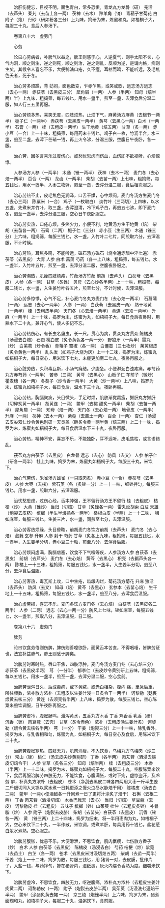 <!-- { "loadSidebar": true } -->
　　治肝伤健忘，目视不明，面色青白，常多恐惧，青龙丸方龙骨（研） 羌活（去芦头） 秦艽（去苗土各一两） 茯神（去木） 羚羊角（镑） 青葙子甘菊花 白附子（炮） 丹砂（研如粉各三分）上九味，捣研为末，炼蜜和丸，如梧桐子大，每服三十丸，食后人参汤下。

　　卷第八十六　虚劳门

　　心劳

　　论曰心劳病者，补脾气以益之，脾王则感于心，人逆夏气，则手太阳不长，心气内洞，顺之则生，逆之则死，顺之则治，逆之则乱，反顺为逆，是谓内格，病则生矣，其候令人喜忘不乐，大便鸭溏口疮，久不瘥，耳枯而鸣，不能听远，及毛焦色夭者，死于冬。

　　治心劳多烦躁，背 妨闷，面色数变，乍赤乍黑，或笑或歌，远志汤方远志（去心一两） 赤茯苓（去黑皮三分） 犀角屑（一两） 人参（半两） 知母（焙半两）半）上九味，粗捣筛，每五钱匕，用水一盏半，煎至一盏，去滓食后分温二服，如人行三五里再服。

　　治心劳烦多热，喜笑无度，四肢烦热，止烦下气，麻黄汤方麻黄（去根节一两半） 栀子仁（一两半） 赤茯苓（去黑皮一两半） 黄芩（去黑心一两）白术（一两半） 石膏（一两） 桂（去粗皮一两半） 生干地黄（焙五两） 甘草（炙一两） 赤小豆（一合）上一十味，粗捣筛，每用药末十钱匕，鸡子白一枚，竹沥半合，水三盏，煎至二盏，去滓下芒硝一钱，再上火令沸，分温三服，空腹日午夜卧，各一服。

　　治心劳，因多言喜乐过度伤心，或愁忧思虑而伤血，血伤即不欲视听，心烦惊悸。

　　人参汤方人参（一两半） 木通（锉一两半） 茯神（去木一两） 麦门冬（去心焙一两半） 百合（一两） 龙齿（一两半） 柴胡（去苗一两）上七味，粗捣筛，每五钱匕，用水一盏半，入枣三枚劈，煎至一盏，去滓分温二服，食后相次服之。

　　治心劳热不止，皮毛焦色无润泽，口舌干燥，心中烦闷，麦门冬汤方生麦门冬（去心三两） 陈粟米（一合） 鸡子（一枚取白） 淡竹叶（三两切）上四味，以水五盏，先煮米并竹叶，取三盏，去滓澄清，冷下鸡子白，再煎五七沸，即下麦门冬，煎至一盏半，去滓分温三服，空心日午夜卧服之。

　　治心劳实热，口疮心烦，多笑少力，小便不利，地黄汤方生干地黄（焙） 柴胡（去苗各一两） 石膏（二两） 栀子仁（三分） 赤小豆（生三两） 木通（锉三分）上六味，粗捣筛，每服三钱匕，水一盏，入竹叶二七片，同煎取六分，去滓温服，不计时候。

　　治心劳热，耳焦多鸣，不能听远，磁石汤方磁石（烧令通赤醋中淬七遍） 赤茯苓（去黑皮） 大青 人参 白术 菖蒲 芍药（各一上八味，粗捣筛，每五钱匕，水一盏半，入竹叶五片，煎至一盏，去滓分温二服，空腹夜卧服之。

　　治心劳潮热，肌瘦四肢烦疼，竹茹汤方竹茹 前胡（去芦头） 白茯苓（去黑皮） 人参（各一两） 甘草（炙锉） 贝母（去心炒各半两）上一十味，粗捣筛，每服二钱匕，水一盏，入生姜竹叶各五片，煎至七分，不计时候，去滓温服。

　　治心劳多惊悸，心气不足，补心麦门冬丸方麦门冬（去心焙一两半） 石菖蒲（一两） 远志（去心一两半） 人参（一两） 白茯苓（去黑皮一两） 熟干地黄（一两半） 桂（去粗皮半两） 天门冬（心去焙一两半） 黄连（去须一两半） 升麻（一两半）上一十味，捣罗为末，炼蜜为丸，如梧桐子大，每日食后夜卧时，用熟水下二十丸，兼开心气，使人多记不忘。

　　治心劳热伤心，有长虫名蛊虫，长一尺，贯心为病，贯众丸方贯众 陈橘皮（汤浸去白焙） 石蚕 桃白皮（炙令黄色各一两一分） 野狼牙（一两半）雷丸（炒） 白芜荑（炒令香） 青葙子 蜀椒（各一两） 白僵蚕（三七枚炒） 茱萸根皮（炙令黄色一两半） 乱头发（如鸡子大烧为灰）上一十二味，捣罗为末，炼蜜丸如梧桐子大，每日空心，用米饮下七丸，未瘥更加至二七丸，夜卧再服之。

　　治心脏劳热，久积毒瓦斯，小肠气癃结。少腹急。小便淋沥白浊疼痛。赤芍药丸方赤芍药（一两半） 苦参（三两） 黄芩（去黑心） 山栀子仁 车前子（微炒） 瞿麦穗（各一两） 冬葵子（炒令香一两半） 大黄（炒一两半）上八味，捣罗为末，炼蜜丸如梧桐子大，每日食后，温水下三十丸，夜卧再服。

　　治心劳热，胸膈聚痰，头目微头，手足时烦，肌肤渐觉羸瘦，獭肝丸方獭肝（切碎炙黄一两半） 胡黄连（一两） 鳖甲（去裙 醋炙一两半） 柴胡（去苗一两半） 犀角屑（一两） 知母（焙一两） 天门冬（去心焙一两） 地骨皮（一两半） 升麻（一两） 茯神（去木一两） 紫菀（去苗土一两） 百合（一两） 杏仁（汤浸去皮尖双仁炒令黄色别研一天灵盖（酥炙令黄一两半黄（焙三两）上二十一味，捣罗为末，炼蜜丸如梧桐子大，每日食后温水下三十丸，夜卧再服。

　　治心劳热，精神不安，喜忘不乐，不能独卧，耳不远听，皮毛焦枯，或言语错乱。

　　茯苓丸方白茯苓（去黑皮） 白龙骨 远志（去心） 防风（去叉） 人参 柏子仁（研各一两半） 牡上九味，捣罗为末，炼蜜丸如梧桐子大，每服三十丸，米饮下。

　　治心气劳伤，朱雀汤方雄雀（一只取肉炙） 赤小豆（一合） 赤茯苓（去黑皮） 人参 大枣（去核） 紫石英（各（炙锉一分）上一十一味，细锉拌匀，每服三钱匕，用水一盏，煎取六分，去滓温服。

　　治忧愁思虑，过伤心经，舌本肿强，王不留行汤方王不留行 桂（去粗皮） 桔梗（炒） 大黄（锉炒） 当归（切焙） 甘草（炙锉各一两） 雷丸延胡索 白芨 天雄（炮裂去皮脐） 槟榔（半生半煨熟各一两半） 桑根白皮（半两）上一十二味， 咀如麻豆，每服三钱匕，生姜三片，水一盏，同煎至七分，去滓温服。

　　治心劳客热烦躁，头目昏眩，前胡麦门冬饮方前胡（去芦头） 麦门冬（去心焙） 葳蕤 玄参 升麻 人参 射干 芍药 甘草（炙各上九味，粗捣筛，每服五钱匕，水一盏半，入生姜半分切，赤小豆三十粒，煎至八分，去滓食后服。

　　治心劳烦闷虚满，胸膈痞塞，饮食不下气噎等疾，人参汤方人参 白茯苓（去黑皮） 前胡（去芦头） 麦门冬（去心焙） 黄芩（去黑心） 枳壳（去瓤芦头各一两） 陈橘上一十三味，粗捣筛，每服五钱匕，水一盏半，入生姜半分切，煎至八分，去滓食后温服。

　　治心劳客热，毒瓦斯上攻，口中生疮，齿龈肉烂，菊花汤方菊花 升麻 独活（去芦头） 防风（去叉） 知母（焙） 黄芩（去黑心） 玄参本（去苗心焙） 生干地上一十五味，粗捣筛，每服五钱匕，水一盏半，煎至八分，去滓食后温服。

　　治心虚劳损，喜忘不乐，麦门冬饮方麦门冬（去心焙） 白茯苓（去黑皮各二两半） 人参（二两） 远志（去心一两一分）防风上七味，锉如麻豆，每服五钱匕，水一盏半，煎取八分，去滓温服，日二服。

　　卷第八十六　虚劳门

　　脾劳

　　论曰饮食劳倦则伤脾，脾伤则善噫欲卧，面黄舌本苦直，不得咽唾，皆脾劳证也，法宜补益肺气，肺王则感于脾矣。

　　治脾劳时寒时热，唇口干焦，四肢浮肿，麦门冬汤方麦门冬（去心焙三分） 赤茯苓（去黑皮半两） 芎 （一分半） 郁李仁（去皮炒令黄别研上五味，粗捣筛，每以五钱匕，用水一盏半，煎至一盏，去滓分温二服，空心食前。

　　治脾劳泄泻日久，后成毒痢，或下黄脓，或赤白相杂，腹内 痛，里急后重，所往频数，浓朴散方浓朴（去粗皮以生姜汁浸一日炙令干一两半） 诃黎勒（麸裹煨黄去核三分） 黄连（去须壳各半两）上八味，捣罗为散，每服三钱匕，空心陈粟米煎饮调服，日午夜卧再服之。

　　治脾劳虚冷，腹胀肠鸣，泄泻黄水，五香丸方木香 丁香 鸡舌香 乳香（研） 沉香（锉） 肉豆蔻（去壳） 甘草（炙令赤色） 浓朴（去粗皮涂生姜汁炙） 诃黎勒（煨令黄去核各半两） 芎 （一分） 干姜（炮裂三分）上一十一味，除乳香外，捣罗为末，与乳香相和匀，炼蜜为丸，如梧桐子大，每日空心及食后，用陈米饮下二十丸。

　　治脾劳腹胀寒热，四肢无力，肌肉消瘦，不入饮食，乌梅丸方乌梅肉（炒三分） 常山（锉） 桃仁（汤去皮尖炒黄别研） 丁香（各半两） 肉苁蓉（酒浸去皴皮切焙令干） 人参 甘草（炙各三分） 知母（焙半两） 桂（去粗皮三分） 木香（半两）上一十二味，捣罗为末，炼蜜丸如梧桐子大，每服二十丸，空腹陈粟米饮下，食后再服治脾劳四肢无力，不能饮食，心腹满胀，或时下痢，虚惊盗汗，及冷劳 癖，补真丸方浓朴（去粗皮） 苍术（净刮去黑皮二味各四两用大枣一斤半生姜二斤细切同入大锅以浆水煮一日耗更添之慢火泣尽水脉焙干用） 陈橘皮（汤去白二两） 鳖甲（一两小便酒醋各一升同煮一日了更将汁涂炙了焙干） 石槲（去根二两） 丁香 肉苁蓉（酒浸切焙） 木香巴戟天（去心） 当归（切焙） 草豆蔻（去皮） 诃黎勒皮 桂（去粗皮） 五味子 槟榔（锉）山茱萸 杜仲（去粗皮炙锉） 补骨脂（炒） 人参 附子（炮裂去皮脐） 柴胡（去苗头）白茯苓（去黑皮） 沉香（锉各一两） 黄 （锉三两）上二十四味，捣罗为细末，将一半用枣肉为丸，如梧桐子大，空心米饮下二十丸，一半作散，米饮调，或煮羊肝，每具用药十钱匕，盐花葱白浆水煮熟，空心服之。

　　治脾劳腹胀，忧恚不乐，大便滑泄，不思饮食，肌肉羸瘦，七伤散方香子（炒） 白术 人参 白茯苓（去黑皮） 陈橘皮（汤浸去白） 芍药 桔梗（炒）紫菀（去苗土） 白芷（各一两） 苍术（去黑皮米泔浸切焙五两） 柴胡（去苗一两半） 干姜（炮上一十二味，捣罗为散，每服三钱匕，用 猪肾一对，去皮膜，批作片子，入盐一钱，与药拌匀，掺在猪肾内，湿纸裹，灰火内煨令香熟为度。细嚼米饮下。

　　治脾劳虚冷，不思饮食，四肢无力，呕逆腹痛，浓朴丸方浓朴（去粗皮生姜汁炙黄二两） 诃黎勒皮（一两） 附子（炮裂去皮脐半两） 吴茱萸（汤浸洗七遍焙干半两） 鳖甲（涂醋炙黄去裙 一两） 京三棱（炮锉半两）上六味，捣罗为末，醋煮面糊和丸，如梧桐子大，每服二十丸，温粥饮下，食前服。

